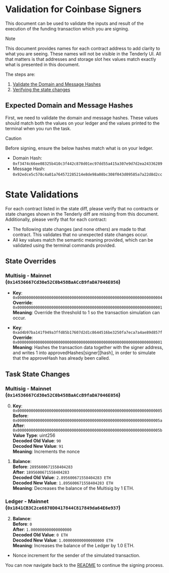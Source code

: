 # Validation for Coinbase Signers

This document can be used to validate the inputs and result of the execution of the funding transaction which you are signing.

> [!NOTE]
>
> This document provides names for each contract address to add clarity to what you are seeing. These names will not be visible in the Tenderly UI. All that matters is that addresses and storage slot hex values match exactly what is presented in this document.

The steps are:

1. [Validate the Domain and Message Hashes](#expected-domain-and-message-hashes)
2. [Verifying the state changes](#state-changes)

## Expected Domain and Message Hashes

First, we need to validate the domain and message hashes. These values should match both the values on your ledger and the values printed to the terminal when you run the task.

> [!CAUTION]
>
> Before signing, ensure the below hashes match what is on your ledger.
>
> - Domain Hash: `0xf3474c66ee08325b410c3f442c878d01ec97dd55a415a307e9d7d2ea24336289`
> - Message Hash: `0x92edce5c578c4a01a764572285214e8de98a08bc308f043d09585a7a22d8d2cc`

# State Validations

For each contract listed in the state diff, please verify that no contracts or state changes shown in the Tenderly diff are missing from this document. Additionally, please verify that for each contract:

- The following state changes (and none others) are made to that contract. This validates that no unexpected state changes occur.
- All key values match the semantic meaning provided, which can be validated using the terminal commands provided.

## State Overrides

### Multisig - Mainnet (`0x14536667Cd30e52C0b458BaACcB9faDA7046E056`)

- **Key**: `0x0000000000000000000000000000000000000000000000000000000000000004` <br/>
  **Override**: `0x0000000000000000000000000000000000000000000000000000000000000001` <br/>
  **Meaning**: Override the threshold to 1 so the transaction simulation can occur.

- **Key**: `0xad4b97ba141f949a3ffd85b17607d2d1c8644516be3250fa7eca7a4ae89d857f` <br/>
  **Override**: `0x0000000000000000000000000000000000000000000000000000000000000001` <br/>
  **Meaning**: Hashes the transaction data together with the signer address, and writes 1 into approvedHashes[signer][hash], in order to simulate that the approveHash has already been called.

## Task State Changes

### Multisig - Mainnet (`0x14536667Cd30e52C0b458BaACcB9faDA7046E056`)

0. **Key**: `0x0000000000000000000000000000000000000000000000000000000000000005` <br/>
   **Before**: `0x000000000000000000000000000000000000000000000000000000000000005a` <br/>
   **After**: `0x000000000000000000000000000000000000000000000000000000000000005b` <br/>
   **Value Type**: uint256 <br/>
   **Decoded Old Value**: `90` <br/>
   **Decoded New Value**: `91` <br/>
   **Meaning**: Increments the nonce <br/>

1. **Balance**: <br/>
   **Before**: `2895600671558404283` <br/>
   **After**: `1895600671558404283` <br/>
   **Decoded Old Value**: `2.895600671558404283 ETH` <br/>
   **Decoded New Value**: `1.895600671558404283 ETH` <br/>
   **Meaning**: Decreases the balance of the Multisig by 1 ETH. <br/>

### Ledger - Mainnet (`0x1841CB3C2ce6870D0417844C817849da64E6e937`)

2. **Balance**: <br/>
   **Before**: `0` <br/>
   **After**: `1.000000000000000000` <br/>
   **Decoded Old Value**: `0 ETH` <br/>
   **Decoded New Value**: `1.000000000000000000 ETH` <br/>
   **Meaning**: Increases the balance of the Ledger by 1.0 ETH. <br/>

- Nonce increment for the sender of the simulated transaction.

You can now navigate back to the [README](../README.md#4-extract-the-domain-hash-and-the-message-hash-to-approve) to continue the signing process.
